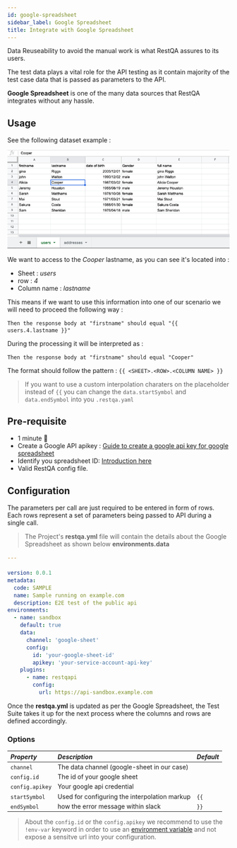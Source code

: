 ```yaml
---
id: google-spreadsheet
sidebar_label: Google Spreadsheet
title: Integrate with Google Spreadsheet
---
```


Data Reuseability to avoid the manual work is what RestQA assures to its users. 

The test data plays a vital role for the API testing as it contain majority of the test case data that is passed as parameters to the API.

**Google Spreadsheet** is one of the many data sources that RestQA integrates without any hassle.

## Usage

See the following dataset example :

![Google Spreadsheet](../assets/data-google-spreadsheet.png)


We want to access to the *Cooper* lastname, as you can see it's located into :

* Sheet : *users*
* row : *4*
* Column name : *lastname*

This means if we want to use this information into one of our scenario we will need to proceed the following way :

```gherkin
Then the response body at "firstname" should equal "{{ users.4.lastname }}"
```

During the processing it will be interpreted as :


```
Then the response body at "firstname" should equal "Cooper"
```

The format should follow the pattern : `{{ <SHEET>.<ROW>.<COLUMN NAME> }}`

> If you want to use a custom interpolation charaters on the placeholder instead of `{{`  you can change the `data.startSymbol` and `data.endSymbol` into you `.restqa.yaml`

## Pre-requisite

 * 1 minute  🚀
 * Create a Google API apikey : [Guide to create a google api key for google spreadsheet](https://developers.google.com/sheets/api/quickstart/js)
 * Identify you spreadsheet ID: [Introduction here](https://developers.google.com/sheets/api/guides/concepts)
 * Valid RestQA config file.

## Configuration 

The parameters per call are just required to be entered in form of rows. Each rows represent a set of parameters being passed to API during a single call.

> The Project's **restqa.yml** file will contain the details about the Google Spreadsheet as shown below **environments.data**

```yaml
---

version: 0.0.1
metadata:
  code: SAMPLE
  name: Sample running on example.com
  description: E2E test of the public api
environments:
  - name: sandbox
    default: true
    data:
      channel: 'google-sheet'
      config:
      	id: 'your-google-sheet-id'
      	apikey: 'your-service-account-api-key'
    plugins:
      - name: restqapi
        config:
          url: https://api-sandbox.example.com
```

Once the **restqa.yml** is updated as per the Google Spreadsheet, the Test Suite takes it up for the next process where the columns and rows are defined accordingly.

### Options

| *Property*      | *Description*                                                  | *Default*          |
|:----------------|:---------------------------------------------------------------|:-------------------|
| `channel`       | The data channel (google-sheet in our case)                    |                    |
| `config.id`     | The id of your google sheet                                    |                    |
| `config.apikey` | Your google api credential                                     |                    |
| `startSymbol`   | Used for configuring the interpolation markup                  | `{{`               |
| `endSymbol`     | how the error message within slack                             | `}}`               |


> About the `config.id` or the `config.apikey` we recommend to use the `!env-var` keyword in order to use an [environment variable](/getting-started/environment-variable) and not expose a sensitve url into your configuration.

